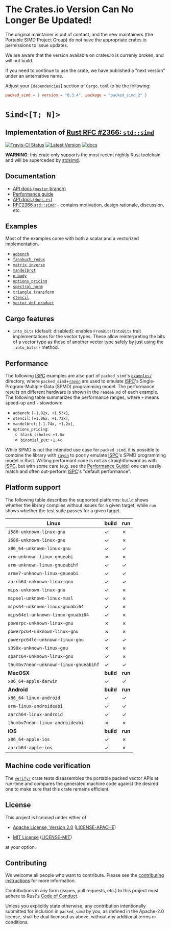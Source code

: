 # The Crates.io Version Can No Longer Be Updated!

The original maintainer is out of contact, and the new maintainers (the Portable SIMD Project Group) do not have the appropriate crates.io permissions to issue updates.

We are aware that the version available on crates.io is currenly broken, and will not build.

If you need to continue to use the crate, we have published a "next version" under an anternative name.

Adjust your `[dependencies]` section of `Cargo.toml` to be the following:
```toml
packed_simd = { version = "0.3.4", package = "packed_simd_2" }
```

# `Simd<[T; N]>`

## Implementation of [Rust RFC #2366: `std::simd`][rfc2366]

[![Travis-CI Status]][travis] <!-- [![Appveyor Status]][appveyor] --> [![Latest Version]][crates.io] [![docs]][master_docs]

**WARNING**: this crate only supports the most recent nightly Rust toolchain
and will be superceded by [stdsimd](https://github.com/rust-lang/stdsimd).

## Documentation

* [API docs (`master` branch)][master_docs]
* [Performance guide][perf_guide]
* [API docs (`docs.rs`)][docs.rs]
* [RFC2366 `std::simd`][rfc2366]: - contains motivation, design rationale,
  discussion, etc.

## Examples

Most of the examples come with both a scalar and a vectorized implementation.

* [`aobench`](https://github.com/rust-lang-nursery/packed_simd/tree/master/examples/aobench)
* [`fannkuch_redux`](https://github.com/rust-lang-nursery/packed_simd/tree/master/examples/fannkuch_redux)
* [`matrix inverse`](https://github.com/rust-lang-nursery/packed_simd/tree/master/examples/matrix_inverse)
* [`mandelbrot`](https://github.com/rust-lang-nursery/packed_simd/tree/master/examples/mandelbrot)
* [`n-body`](https://github.com/rust-lang-nursery/packed_simd/tree/master/examples/nbody)
* [`options_pricing`](https://github.com/rust-lang-nursery/packed_simd/tree/master/examples/options_pricing)
* [`spectral_norm`](https://github.com/rust-lang-nursery/packed_simd/tree/master/examples/spectral_norm)
* [`triangle transform`](https://github.com/rust-lang-nursery/packed_simd/tree/master/examples/triangle_xform)
* [`stencil`](https://github.com/rust-lang-nursery/packed_simd/tree/master/examples/stencil)
* [`vector dot product`](https://github.com/rust-lang-nursery/packed_simd/tree/master/examples/dot_product)

## Cargo features

* `into_bits` (default: disabled): enables `FromBits`/`IntoBits` trait
  implementations for the vector types. These allow reinterpreting the bits of a
  vector type as those of another vector type safely by just using the
  `.into_bits()` method.

## Performance

The following [ISPC] examples are also part of `packed_simd`'s
[`examples/`](https://github.com/rust-lang-nursery/packed_simd/tree/master/examples/)
directory, where `packed_simd`+[`rayon`][rayon] are used to emulate [ISPC]'s
Single-Program-Multiple-Data (SPMD) programming model. The performance results
on different hardware is shown in the `readme.md` of each example. The following
table summarizes the performance ranges, where `+` means speed-up and `-`
slowdown:

* `aobench`: `[-1.02x, +1.53x]`,
* `stencil`: `[+1.06x, +1.72x]`,
* `mandelbrot`: `[-1.74x, +1.2x]`,
* `options_pricing`:
   * `black_scholes`: `+1.0x`
   * `binomial_put`: `+1.4x`

 While SPMD is not the intended use case for `packed_simd`, it is possible to
 combine the library with [`rayon`][rayon] to poorly emulate [ISPC]'s SPMD programming
 model in Rust. Writing performant code is not as straightforward as with
 [ISPC], but with some care (e.g. see the [Performance Guide][perf_guide]) one
 can easily match and often out-perform [ISPC]'s "default performance".

## Platform support

The following table describes the supported platforms: `build` shows whether
the library compiles without issues for a given target, while `run` shows
whether the test suite passes for a given target.

| **Linux**                             | **build** | **run** |
|---------------------------------------|-----------|---------|
| `i586-unknown-linux-gnu`              | ✓         | ✗       |
| `i686-unknown-linux-gnu`              | ✓         | ✗       |
| `x86_64-unknown-linux-gnu`            | ✓         | ✓       |
| `arm-unknown-linux-gnueabi`           | ✗         | ✗       |
| `arm-unknown-linux-gnueabihf`         | ✓         | ✓       |
| `armv7-unknown-linux-gnueabi`         | ✓         | ✓       |
| `aarch64-unknown-linux-gnu`           | ✓         | ✓       |
| `mips-unknown-linux-gnu`              | ✓         | ✗       |
| `mipsel-unknown-linux-musl`           | ✓         | ✗       |
| `mips64-unknown-linux-gnuabi64`       | ✓         | ✗       |
| `mips64el-unknown-linux-gnuabi64`     | ✓         | ✗       |
| `powerpc-unknown-linux-gnu`           | ✗         | ✗       |
| `powerpc64-unknown-linux-gnu`         | ✗         | ✗       |
| `powerpc64le-unknown-linux-gnu`       | ✓         | ✓       |
| `s390x-unknown-linux-gnu`             | ✗         | ✗       |
| `sparc64-unknown-linux-gnu`           | ✓         | ✗       |
| `thumbv7neon-unknown-linux-gnueabihf` | ✓         | ✓       |
| **MacOSX**                            | **build** | **run** |
| `x86_64-apple-darwin`                 | ✓         | ✓       |
| **Android**                           | **build** | **run** |
| `x86_64-linux-android`                | ✓         | ✓       |
| `arm-linux-androideabi`               | ✓         | ✓       |
| `aarch64-linux-android`               | ✓         | ✓       |
| `thumbv7neon-linux-androideabi`       | ✗         | ✗       |
| **iOS**                               | **build** | **run** |
| `x86_64-apple-ios`                    | ✓         | ✗       |
| `aarch64-apple-ios`                   | ✓         | ✗       |


## Machine code verification

The
[`verify/`](https://github.com/rust-lang-nursery/packed_simd/tree/master/verify)
crate tests disassembles the portable packed vector APIs at run-time and
compares the generated machine code against the desired one to make sure that
this crate remains efficient.

## License

This project is licensed under either of

* [Apache License, Version 2.0](http://www.apache.org/licenses/LICENSE-2.0)
  ([LICENSE-APACHE](LICENSE-APACHE))

* [MIT License](http://opensource.org/licenses/MIT)
  ([LICENSE-MIT](LICENSE-MIT))

at your option.

## Contributing

We welcome all people who want to contribute.
Please see the [contributing instructions] for more information.

Contributions in any form (issues, pull requests, etc.) to this project
must adhere to Rust's [Code of Conduct].

Unless you explicitly state otherwise, any contribution intentionally submitted
for inclusion in `packed_simd` by you, as defined in the Apache-2.0 license, shall be
dual licensed as above, without any additional terms or conditions.

[travis]: https://travis-ci.com/rust-lang/packed_simd
[Travis-CI Status]: https://travis-ci.com/rust-lang/packed_simd.svg?branch=master
[appveyor]: https://ci.appveyor.com/project/gnzlbg/packed-simd
[Appveyor Status]: https://ci.appveyor.com/api/projects/status/hd7v9dvr442hgdix?svg=true
[Latest Version]: https://img.shields.io/crates/v/packed_simd.svg
[crates.io]: https://crates.io/crates/packed_simd
[docs]: https://docs.rs/packed_simd/badge.svg
[docs.rs]: https://docs.rs/packed_simd/
[master_docs]: https://rust-lang-nursery.github.io/packed_simd/packed_simd/
[perf_guide]: https://rust-lang-nursery.github.io/packed_simd/perf-guide/
[rfc2366]: https://github.com/rust-lang/rfcs/pull/2366
[ISPC]: https://ispc.github.io/
[rayon]: https://crates.io/crates/rayon
[boost_license]: https://www.boost.org/LICENSE_1_0.txt
[SLEEF]: https://sleef.org/
[sleef_sys]: https://crates.io/crates/sleef-sys
[contributing instructions]: contributing.md
[Code of Conduct]: https://www.rust-lang.org/en-US/conduct.html
